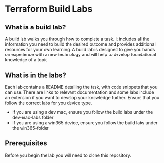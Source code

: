 # Terraform Build Labs
## What is a build lab?
A build lab walks you through how to complete a task. It includes all the information you need to build the desired outcome and provides additional resources for your own learning. A build lab is designed to give you hands on experience with a new technology and will help to develop foundational knowledge of a topic

## What is in the labs?
Each lab contains a README detailing the task, with code snippets that you can use. There are links to relevant documentation and some labs include an extension if you want to develop your knowledge further. Ensure that you follow the correct labs for you device type.
- If you are using a dev mac, ensure you follow the build labs under the dev-mac-labs folder
- If you are using a win365 device, ensure you follow the build labs under the win365-folder

## Prerequisites
Before you begin the lab you will need to clone this repository.
